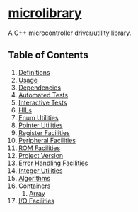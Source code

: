 # [microlibrary](https://github.com/apcountryman/microlibrary)

A C++ microcontroller driver/utility library.

## Table of Contents

1. [Definitions](definitions.md)
1. [Usage](usage.md)
1. [Dependencies](dependencies.md)
1. [Automated Tests](tests-automated.md)
1. [Interactive Tests](tests-interactive.md)
1. [HILs](hils.md)
1. [Enum Utilities](enum_utilities.md)
1. [Pointer Utilities](pointer_utilities.md)
1. [Register Facilities](register.md)
1. [Peripheral Facilities](peripheral.md)
1. [ROM Facilities](rom.md)
1. [Project Version](project_version.md)
1. [Error Handling Facilities](error_handling.md)
1. [Integer Utilities](integer_utilities.md)
1. [Algorithms](algorithms.md)
1. Containers
    1. [Array](containers/array.md)
1. [I/O Facilities](io.md)
